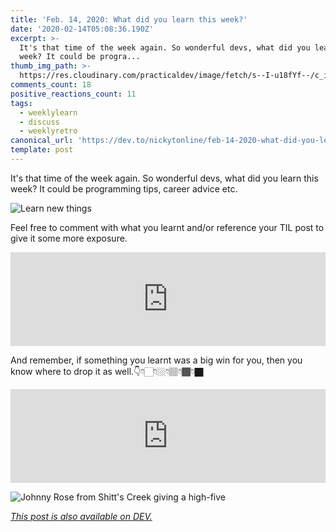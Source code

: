 ```yaml
---
title: 'Feb. 14, 2020: What did you learn this week?'
date: '2020-02-14T05:08:36.190Z'
excerpt: >-
  It's that time of the week again. So wonderful devs, what did you learn this
  week? It could be progra...
thumb_img_path: >-
  https://res.cloudinary.com/practicaldev/image/fetch/s--I-u18fYf--/c_imagga_scale,f_auto,fl_progressive,h_420,q_auto,w_1000/https://dev-to-uploads.s3.amazonaws.com/i/wz8i3gbgwgqp2vm0quip.png
comments_count: 18
positive_reactions_count: 11
tags:
  - weeklylearn
  - discuss
  - weeklyretro
canonical_url: 'https://dev.to/nickytonline/feb-14-2020-what-did-you-learn-this-week-210j'
template: post
---
```

It's that time of the week again. So wonderful devs, what did you learn this week? It could be programming tips, career advice etc.

![Learn new things](https://media.giphy.com/media/Ec5RkrmARxPmTuXgrZ/giphy.gif)

Feel free to comment with what you learnt and/or reference your TIL post to give it some more exposure.


<iframe class="liquidTag" src="https://dev.to/embed/tag?args=todayilearned" style="border: 0; width: 100%;"></iframe>


And remember, if something you learnt was a big win for you, then you know where to drop it as well.👇👇🏻👇🏼👇🏽👇🏾👇🏿


<iframe class="liquidTag" src="https://dev.to/embed/link?args=https%3A%2F%2Fdev.to%2Fjess%2Fwhat-was-your-win-this-week-1pb2" style="border: 0; width: 100%;"></iframe>


![Johnny Rose from Shitt's Creek giving a high-five](https://media.giphy.com/media/4QFAH0qZ0LQnIwVYKT/giphy.gif)

*[This post is also available on DEV.](https://dev.to/nickytonline/feb-14-2020-what-did-you-learn-this-week-210j)*


<script>
const parent = document.getElementsByTagName('head')[0];
const script = document.createElement('script');
script.type = 'text/javascript';
script.src = 'https://cdnjs.cloudflare.com/ajax/libs/iframe-resizer/4.1.1/iframeResizer.min.js';
script.charset = 'utf-8';
script.onload = function() {
    window.iFrameResize({}, '.liquidTag');
};
parent.appendChild(script);
</script>    
